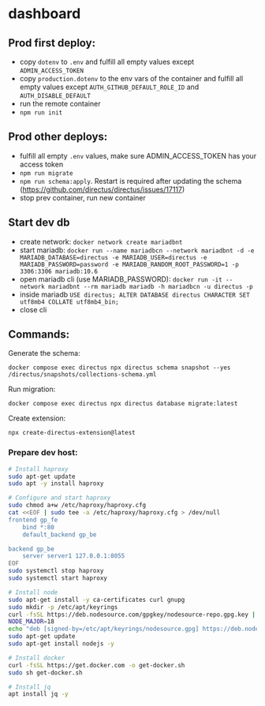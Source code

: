# dashboard

## Prod first deploy:

- copy `dotenv` to `.env` and fulfill all empty values except `ADMIN_ACCESS_TOKEN`
- copy `production.dotenv` to the env vars of the container and fulfill all empty values except `AUTH_GITHUB_DEFAULT_ROLE_ID` and `AUTH_DISABLE_DEFAULT`
- run the remote container
- `npm run init`

## Prod other deploys:

- fulfill all empty `.env` values, make sure ADMIN_ACCESS_TOKEN has your access token
- `npm run migrate`
- `npm run schema:apply`. Restart is required after updating the schema (https://github.com/directus/directus/issues/17117)
- stop prev container, run new container

## Start dev db

- create network: `docker network create mariadbnt`
- start mariadb: `docker run --name mariadbcn --network mariadbnt -d -e MARIADB_DATABASE=directus -e MARIADB_USER=directus -e MARIADB_PASSWORD=password -e MARIADB_RANDOM_ROOT_PASSWORD=1 -p 3306:3306 mariadb:10.6`
- open mariadb cli (use MARIADB_PASSWORD): `docker run -it --network mariadbnt --rm mariadb mariadb -h mariadbcn -u directus -p`
- inside mariadb `USE directus; ALTER DATABASE directus CHARACTER SET utf8mb4 COLLATE utf8mb4_bin;`
- close cli

## Commands:

Generate the schema:

`docker compose exec directus npx directus schema snapshot --yes /directus/snapshots/collections-schema.yml`

Run migration:

`docker compose exec directus npx directus database migrate:latest`

Create extension:

`npx create-directus-extension@latest`

### Prepare dev host:

```bash
# Install haproxy
sudo apt-get update
sudo apt -y install haproxy

# Configure and start haproxy
sudo chmod a+w /etc/haproxy/haproxy.cfg
cat <<EOF | sudo tee -a /etc/haproxy/haproxy.cfg > /dev/null
frontend gp_fe
    bind *:80
    default_backend gp_be

backend gp_be
    server server1 127.0.0.1:8055
EOF
sudo systemctl stop haproxy
sudo systemctl start haproxy

# Install node
sudo apt-get install -y ca-certificates curl gnupg
sudo mkdir -p /etc/apt/keyrings
curl -fsSL https://deb.nodesource.com/gpgkey/nodesource-repo.gpg.key | sudo gpg --dearmor -o /etc/apt/keyrings/nodesource.gpg
NODE_MAJOR=18
echo "deb [signed-by=/etc/apt/keyrings/nodesource.gpg] https://deb.nodesource.com/node_$NODE_MAJOR.x nodistro main" | sudo tee /etc/apt/sources.list.d/nodesource.list
sudo apt-get update
sudo apt-get install nodejs -y

# Install docker
curl -fsSL https://get.docker.com -o get-docker.sh
sudo sh get-docker.sh

# Install jq
apt install jq -y
```

